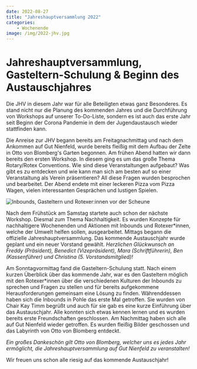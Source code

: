 ```yaml
---
date: 2022-08-27
title: "Jahreshauptversammlung 2022"
categories:
    - Wochenende
image: /img/2022-jhv.jpg
---
```

# Jahreshauptversammlung, Gasteltern-Schulung & Beginn des Austauschjahres

Die JHV in diesem Jahr war für alle Beteiligten etwas ganz Besonderes.
Es stand nicht nur die Planung des kommenden Jahres und die Durchführung von Workshops auf unserer To-Do-Liste, sondern es ist auch das erste Jahr seit Beginn der Corona Pandemie in dem der Jugendaustausch wieder stattfinden kann.

Die Anreise zur JHV begann bereits am Freitagnachmittag und nach dem Ankommen auf Gut Nienfeld, wurde bereits fleißig mit dem Aufbau der Zelte in Otto von Blomberg's Garten begonnen.
Am frühen Abend hatten wir dann bereits den ersten Workshop. In diesem ging es um das große Thema Rotary/Rotex Conventions.
Wie sind diese Veranstaltungen aufgebaut? Was gibt es zu entdecken und wie kann man sich am besten auf so einer Veranstaltung als Verein präsentieren? All diese Fragen wurden besprochen und bearbeitet.
Der Abend endete mit einer leckeren Pizza vom Pizza Wagen, vielen interessanten Gesprächen und lustigen Spielen.

![Inbounds, Gasteltern und Rotexer:innen vor der Scheune](/img/2022-jhv.jpg)

Nach dem Frühstück am Samstag startete auch schon der nächste Workshop. Diesmal zum Thema Nachhaltigkeit. Es wurden Konzepte für nachhaltigere Wochenenden und Aktionen mit Inbounds und Rotexer*innen, welche der Umwelt helfen sollen, ausgearbeitet.
Mittags begann die offizielle Jahreshauptversammlung. Das kommende Austauschjahr wurde geplant und ein neuer Vorstand gewählt.
*Herzlichen Glückwunsch an Freddy (Präsident), Benedict (Vizepräsident), Mara (Schriftführerin), Ben (Kassenführer) und Christina (5. Vorstandsmitglied)!*

Am Sonntagvormittag fand die Gasteltern-Schulung statt.
Nach einem kurzen Überblick über das kommende Jahr, war es den Gasteltern möglich mit den Rotexer*innen über die verschiedenen Kulturen der Inbounds zu sprechen und Fragen zu stellen und für bereits aufgekommene Herausforderungen gemeinsam eine Lösung zu finden.
Währenddessen haben sich die Inbounds in Pohle das erste Mal getroffen. Sie wurden von Chair Kay Timm begrüßt und auch für sie gab es eine kurze Einführung über das Austauschjahr. Alle konnten sich etwas kennen lernen und es wurden bereits erste Freundschaften geschlossen.
Am Nachmittag haben sich alle auf Gut Nienfeld wieder getroffen. Es wurden fleißig Bilder geschossen und das Labyrinth von Otto von Blomberg entdeckt.

*Ein großes Dankeschön gilt Otto von Blomberg, welcher uns es jedes Jahr ermöglicht, die Jahreshauptversammlung auf Gut Nienfeld zu veranstalten!*

Wir freuen uns schon alle riesig auf das kommende Austauschjahr!
